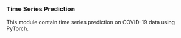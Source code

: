 ### Time Series Prediction 

This module contain time series prediction on COVID-19 data using PyTorch. 
